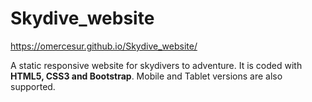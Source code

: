 # Skydive_website
https://omercesur.github.io/Skydive_website/

A static responsive website for skydivers to adventure. It is coded with **HTML5, CSS3 and Bootstrap**. Mobile and Tablet versions are also supported.
